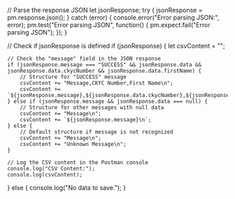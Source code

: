 

// Parse the response JSON
let jsonResponse;
try {
    jsonResponse = pm.response.json();
} catch (error) {
    console.error("Error parsing JSON:", error);
    pm.test("Error parsing JSON", function() {
        pm.expect.fail("Error parsing JSON");
    });
}

// Check if jsonResponse is defined
if (jsonResponse) {
    let csvContent = "";

    // Check the "message" field in the JSON response
    if (jsonResponse.message === "SUCCESS" && jsonResponse.data && jsonResponse.data.ckycNumber && jsonResponse.data.firstName) {
        // Structure for "SUCCESS" message
        csvContent += "Message,CKYC Number,First Name\n";
        csvContent += `${jsonResponse.message},${jsonResponse.data.ckycNumber},${jsonResponse.data.firstName}\n`;
    } else if (jsonResponse.message && jsonResponse.data === null) {
        // Structure for other messages with null data
        csvContent += "Message\n";
        csvContent += `${jsonResponse.message}\n`;
    } else {
        // Default structure if message is not recognized
        csvContent += "Message\n";
        csvContent += "Unknown Message\n";
    }

    // Log the CSV content in the Postman console
    console.log("CSV Content:");
    console.log(csvContent);
} else {
    console.log("No data to save.");
}
